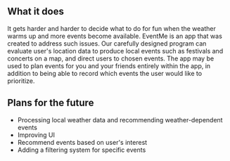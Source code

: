 ## What it does

It gets harder and harder to decide what to do for fun when the weather warms up and more events become available. EventMe is an app that was created to address such issues. Our carefully designed program can evaluate user's location data to produce local events such as festivals and concerts on a map, and direct users to chosen events.  The app may be used to plan events for you and your friends entirely within the app, in addition to being able to record which events the user would like to prioritize.


## Plans for the future

- Processing local weather data and recommending weather-dependent events 
- Improving UI
- Recommend events based on user's interest
- Adding a filtering system for specific events
